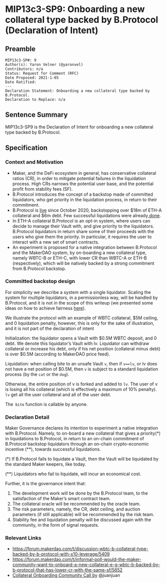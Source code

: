 # MIP13c3-SP9: Onboarding a new collateral type backed by B.Protocol (Declaration of Intent)

## Preamble
```
MIP13c3-SP#: 9
Author(s): Yaron Velner (@yaronvel)
Contributors: n/a
Status: Request for Comment (RFC)
Date Proposed: 2021-1-05
Date Ratified:
---
Declaration Statement: Onboarding a new collateral type backed by B.Protocol.
Declaration to Replace: n/a
```

## Sentence Summary
MIP13c3-SP9 is the Declaration of Intent for onboarding a new collateral type backed by B.Protocol.

## Specification

### Context and Motivation
* Maker, and the DeFi ecosystem in general, has conservative collateral ratios (CR), in order to mitigate potential failures in the liquidation process. High CRs narrows the potential user base, and the potential profit from stability fees (SF).
* B.Protocol introduces the concept of a backstop made of committed liquidators, who get priority in the liquidation process, in return to their commitment.
* B.Protocol is [live](https://twitter.com/bprotocoleth/status/1321000634804506624) since October 2020, backstopping over $18m of ETH-A collateral and $6m debt. Few successful liquidations were already[ done](https://forum.makerdao.com/t/technical-report-b-protocol-liquidations-during-last-thursday/5389).
* In ETH-A collateral B.Protocol is an opt-in system, where users can decide to manage their Vault with, and give priority to the liquidators. B.Protocol liquidators in return share some of their proceeds with the users who give them the priority. In particular, it requires the user to interact with a new set of smart contracts.
* An experiment is proposed for a native integration between B.Protocol and the MakerDAO system, by on-boarding a new collateral type, namely WBTC-B or ETH-C, with lower CR than WBTC-A or ETH-B (respectively), which will be natively backed by a strong commitment from B.Protocol backstop.

### Committed backstop design
For simplicity we describe a system with a single liquidator. Scaling the system for multiple liquidators, in a permissionless way, will be handled by B.Protocol, and it is not in the scope of this writeup (we presented some ideas on how to achieve fairness [here](https://medium.com/b-protocol/achieving-fairness-in-liquidations-over-b-protocol-7f9ebfd06293)).

We illustrate the protocol with an example of WBTC collateral, $5M ceiling, and 0 liquidation penalty, however, this is only for the sake of illustration, and it is not part of the declaration of intent

Initialization: the liquidator opens a Vault with $0.5M WBTC deposit, and 0 debt. We denote this liquidator’s Vault with lv. Liquidator can withdraw collateral or increase his debt, only if his net position (collateral minus debt) is over $0.5M (according to MakerDAO price feed).

Liquidation: when calling bite to an unsafe Vault `v`, then if `v==lv`, or lv does not have a net position of $0.5M, then `v` is subject to a standard liquidation process (by the `cat` or the `dog`).

Otherwise, the entire position of v is forked and added to `lv`. The user of v is losing all his collateral (which is effectively a maximum of 10% penalty). `lv` get all the user collateral and all of the user debt.

The` bite` function is callable by anyone.

### Declaration Detail
Maker Governance declares its intention to experiment a native integration with B.Protocol. Namely, to on-board a new collateral that gives a priority(*) in liquidations to B.Protocol, in return to an on-chain commitment of B.Protocol backstop liquidators through an on-chain crypto-economic incentive (**), towards successful liquidations.

(*) If B.Protocol fails to liquidate a Vault, then the Vault will be liquidated by the standard Maker keepers, like today.

(**) Liquidators who fail to liquidate, will incur an economical cost.

Further, it is the governance intent that:

1. The development work will be done by the B.Protocol team, to the satisfaction of the Maker’s smart contract team.
2. The collateral oracle will be recommended by the oracle team.
3. The risk parameters, namely, the CR, debt ceiling, and auction parameters (if still applicable) will be recommended by the risk team.
4. Stability fee and liquidation penalty will be discussed again with the community, in the form of signal requests.

### Relevant Links
* https://forum.makerdao.com/t/discussion-wbtc-b-collateral-type-backed-by-b-protocol-with-x10-leverage/5409
* https://forum.makerdao.com/t/informal-poll-would-the-maker-community-want-to-onboard-a-new-collateral-e-g-wbtc-b-backed-by-b-protocol-that-has-lower-cr-with-the-same-sf/5652
* [Collateral Onboarding Community Call by](https://www.youtube.com/watch?v=CaDnKAlCpiM&feature=emb_logo&ab_channel=MakerDAO) @juanjuan
